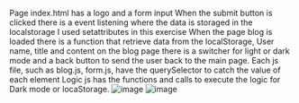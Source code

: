 Page index.html has a logo and a form input
When the submit button is clicked there is a event listening where the data is storaged in the localstorage
I used setattributes in this exercise
When the page blog is loaded there is a function that retrieve data from the localStorage, User name, title and content
on the blog page there is a switcher for light or dark mode and a back button to send the user back to the main page.
Each js file, such as blog.js, form.js, have the querySelector to catch the value of each element
Logic js has the functions and calls to execute the logic for Dark mode or locaStorage.
![image](https://github.com/jlcastro1877/first_blog/assets/161878013/2986a24e-c39f-46a0-9aa6-df252f44af43)
![image](https://github.com/jlcastro1877/first_blog/assets/161878013/f1f47fcf-2e6f-4376-9adf-8690548e1761)
